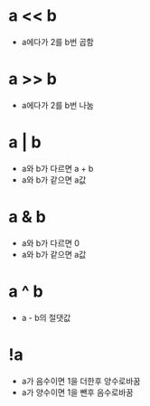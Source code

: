 # a << b 
- a에다가 2를 b번 곱함

# a >> b
- a에다가 2를 b번 나눔

# a | b
- a와 b가 다르면 a + b
- a와 b가 같으면 a값

# a & b
- a와 b가 다르면 0
- a와 b가 같으면 a값

# a ^ b
- a - b의 절댓값

# !a
- a가 음수이면 1을 더한후 양수로바꿈  
- a가 양수이면 1을 뺀후 음수로바꿈
